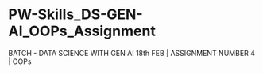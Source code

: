 # PW-Skills_DS-GEN-AI_OOPs_Assignment
BATCH - DATA SCIENCE WITH GEN AI 18th FEB | ASSIGNMENT NUMBER 4 | OOPs
